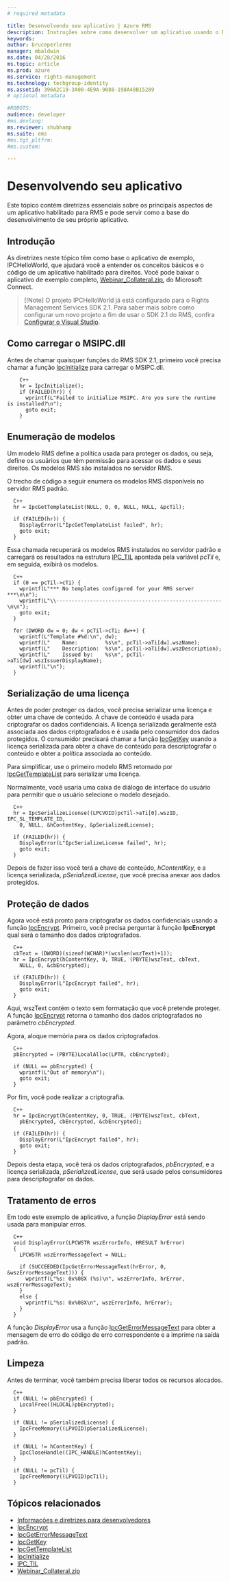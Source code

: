 ```yaml
---
# required metadata

title: Desenvolvendo seu aplicativo | Azure RMS
description: Instruções sobre como desenvolver um aplicativo usando o RMS SDK 2.1.
keywords:
author: bruceperlerms
manager: mbaldwin
ms.date: 04/28/2016
ms.topic: article
ms.prod: azure
ms.service: rights-management
ms.technology: techgroup-identity
ms.assetid: 396A2C19-3A00-4E9A-9088-198A48B15289
# optional metadata

#ROBOTS:
audience: developer
#ms.devlang:
ms.reviewer: shubhamp
ms.suite: ems
#ms.tgt_pltfrm:
#ms.custom:

---
```


# Desenvolvendo seu aplicativo

Este tópico contém diretrizes essenciais sobre os principais aspectos de um aplicativo habilitado para RMS e pode servir como a base do desenvolvimento de seu próprio aplicativo.

## Introdução

As diretrizes neste tópico têm como base o aplicativo de exemplo, IPCHelloWorld, que ajudará você a entender os conceitos básicos e o código de um aplicativo habilitado para direitos. Você pode baixar o aplicativo de exemplo completo, [Webinar\_Collateral.zip](https://connect.microsoft.com/site1170/Downloads/DownloadDetails.aspx?DownloadID=42440), do Microsoft Connect.

> [!Note] O projeto IPCHelloWorld já está configurado para o Rights Management Services SDK 2.1. Para saber mais sobre como configurar um novo projeto a fim de usar o SDK 2.1 do RMS, confira [Configurar o Visual Studio](how-to-configure-a-visual-studio-project-to-use-the-ad-rms-sdk-2-0.md).

## Como carregar o MSIPC.dll

Antes de chamar quaisquer funções do RMS SDK 2.1, primeiro você precisa chamar a função [IpcInitialize](/rights-management/sdk/2.1/api/win/functions#msipc_ipcinitialize) para carregar o MSIPC.dll.

        C++
        hr = IpcInitialize();
        if (FAILED(hr)) {
          wprintf(L"Failed to initialize MSIPC. Are you sure the runtime is installed?\n");
          goto exit;
        }

## Enumeração de modelos

Um modelo RMS define a política usada para proteger os dados, ou seja, define os usuários que têm permissão para acessar os dados e seus direitos. Os modelos RMS são instalados no servidor RMS.

O trecho de código a seguir enumera os modelos RMS disponíveis no servidor RMS padrão.

      C++
      hr = IpcGetTemplateList(NULL, 0, 0, NULL, NULL, &pcTil);

      if (FAILED(hr)) {
        DisplayError(L"IpcGetTemplateList failed", hr);
        goto exit;
      }

Essa chamada recuperará os modelos RMS instalados no servidor padrão e carregará os resultados na estrutura [IPC\_TIL](/rights-management/sdk/2.1/api/win/functions#msipc_ipctil) apontada pela variável *pcTil* e, em seguida, exibirá os modelos.

      C++
      if (0 == pcTil->cTi) {
        wprintf(L"*** No templates configured for your RMS server ***\n\n");
        wprintf(L"\\------------------------------------------------------\n\n");
        goto exit;
      }

      for (DWORD dw = 0; dw < pcTil->cTi; dw++) {
        wprintf(L"Template #%d:\n", dw);
        wprintf(L"    Name:         %s\n", pcTil->aTi[dw].wszName);
        wprintf(L"    Description:  %s\n", pcTil->aTi[dw].wszDescription);
        wprintf(L"    Issued by:    %s\n", pcTil->aTi[dw].wszIssuerDisplayName);
        wprintf(L"\n");
      }

## Serialização de uma licença

Antes de poder proteger os dados, você precisa serializar uma licença e obter uma chave de conteúdo. A chave de conteúdo é usada para criptografar os dados confidenciais. A licença serializada geralmente está associada aos dados criptografados e é usada pelo consumidor dos dados protegidos. O consumidor precisará chamar a função [IpcGetKey](/rights-management/sdk/2.1/api/win/functions#msipc_ipcgetkey) usando a licença serializada para obter a chave de conteúdo para descriptografar o conteúdo e obter a política associada ao conteúdo.

Para simplificar, use o primeiro modelo RMS retornado por [IpcGetTemplateList](/rights-management/sdk/2.1/api/win/functions#msipc_ipcgettemplatelist) para serializar uma licença.

Normalmente, você usaria uma caixa de diálogo de interface do usuário para permitir que o usuário selecione o modelo desejado.

      C++
      hr = IpcSerializeLicense((LPCVOID)pcTil->aTi[0].wszID, IPC_SL_TEMPLATE_ID,
        0, NULL, &hContentKey, &pSerializedLicense);

      if (FAILED(hr)) {
        DisplayError(L"IpcSerializeLicense failed", hr);
        goto exit;
      }

Depois de fazer isso você terá a chave de conteúdo, *hContentKey*, e a licença serializada, *pSerializedLicense*, que você precisa anexar aos dados protegidos.


## Proteção de dados

Agora você está pronto para criptografar os dados confidenciais usando a função [IpcEncrypt](/rights-management/sdk/2.1/api/win/functions#msipc_ipcencrypt). Primeiro, você precisa perguntar à função **IpcEncrypt** qual será o tamanho dos dados criptografados.

      C++
      cbText = (DWORD)(sizeof(WCHAR)*(wcslen(wszText)+1));
      hr = IpcEncrypt(hContentKey, 0, TRUE, (PBYTE)wszText, cbText,
        NULL, 0, &cbEncrypted);

      if (FAILED(hr)) {
        DisplayError(L"IpcEncrypt failed", hr);
        goto exit;
      }

Aqui, wszText contém o texto sem formatação que você pretende proteger. A função [IpcEncrypt](/rights-management/sdk/2.1/api/win/functions#msipc_ipcencrypt) retorna o tamanho dos dados criptografados no parâmetro *cbEncrypted*.

Agora, aloque memória para os dados criptografados.

      C++
      pbEncrypted = (PBYTE)LocalAlloc(LPTR, cbEncrypted);

      if (NULL == pbEncrypted) {
        wprintf(L"Out of memory\n");
        goto exit;
      }

Por fim, você pode realizar a criptografia.

      C++
      hr = IpcEncrypt(hContentKey, 0, TRUE, (PBYTE)wszText, cbText,
        pbEncrypted, cbEncrypted, &cbEncrypted);

      if (FAILED(hr)) {
        DisplayError(L"IpcEncrypt failed", hr);
        goto exit;
      }

Depois desta etapa, você terá os dados criptografados, *pbEncrypted*, e a licença serializada, *pSerializedLicense*, que será usado pelos consumidores para descriptografar os dados.

## Tratamento de erros

Em todo este exemplo de aplicativo, a função *DisplayError* está sendo usada para manipular erros.

      C++
      void DisplayError(LPCWSTR wszErrorInfo, HRESULT hrError)
      {
        LPCWSTR wszErrorMessageText = NULL;

        if (SUCCEEDED(IpcGetErrorMessageText(hrError, 0, &wszErrorMessageText))) {
          wprintf(L"%s: 0x%08X (%s)\n", wszErrorInfo, hrError, wszErrorMessageText);
        }
        else {
          wprintf(L"%s: 0x%08X\n", wszErrorInfo, hrError);
        }
      }

A função *DisplayError* usa a função [IpcGetErrorMessageText](/rights-management/sdk/2.1/api/win/functions#msipc_ipcgeterrormessagetext) para obter a mensagem de erro do código de erro correspondente e a imprime na saída padrão.

## Limpeza

Antes de terminar, você também precisa liberar todos os recursos alocados.

      C++
      if (NULL != pbEncrypted) {
        LocalFree((HLOCAL)pbEncrypted);
      }

      if (NULL != pSerializedLicense) {
        IpcFreeMemory((LPVOID)pSerializedLicense);
      }

      if (NULL != hContentKey) {
        IpcCloseHandle((IPC_HANDLE)hContentKey);
      }

      if (NULL != pcTil) {
        IpcFreeMemory((LPVOID)pcTil);
      }

## Tópicos relacionados

- [Informações e diretrizes para desenvolvedores](developer-notes.md)
- [IpcEncrypt](/rights-management/sdk/2.1/api/win/functions#msipc_ipcencrypt)
- [IpcGetErrorMessageText](/rights-management/sdk/2.1/api/win/functions#msipc_ipcgeterrormessagetext)
- [IpcGetKey](/rights-management/sdk/2.1/api/win/functions#msipc_ipcgetkey)
- [IpcGetTemplateList](/rights-management/sdk/2.1/api/win/functions#msipc_ipcgettemplatelist)
- [IpcInitialize](/rights-management/sdk/2.1/api/win/functions#msipc_ipcinitialize)
- [IPC_TIL](/rights-management/sdk/2.1/api/win/functions#msipc_ipctil)
- [Webinar_Collateral.zip](https://connect.microsoft.com/site1170/Downloads/DownloadDetails.aspx?DownloadID=42440)


<!--HONumber=Jun16_HO2-->


